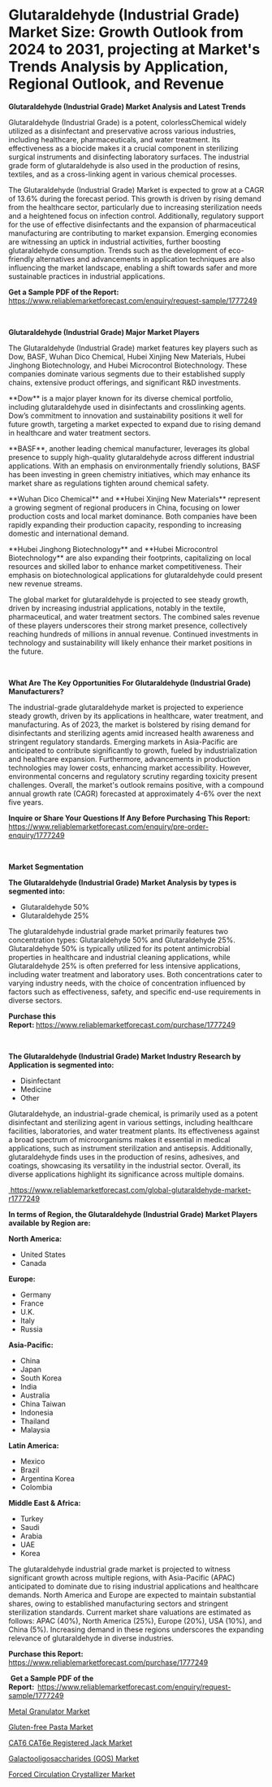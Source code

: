 <p><h1>Glutaraldehyde (Industrial Grade) Market Size: Growth Outlook from 2024 to 2031, projecting at Market's Trends Analysis by Application, Regional Outlook, and Revenue</h1></p><p><strong>Glutaraldehyde (Industrial Grade) Market Analysis and Latest Trends</strong></p>
<p><p>Glutaraldehyde (Industrial Grade) is a potent, colorlessChemical widely utilized as a disinfectant and preservative across various industries, including healthcare, pharmaceuticals, and water treatment. Its effectiveness as a biocide makes it a crucial component in sterilizing surgical instruments and disinfecting laboratory surfaces. The industrial grade form of glutaraldehyde is also used in the production of resins, textiles, and as a cross-linking agent in various chemical processes.</p><p>The Glutaraldehyde (Industrial Grade) Market is expected to grow at a CAGR of 13.6% during the forecast period. This growth is driven by rising demand from the healthcare sector, particularly due to increasing sterilization needs and a heightened focus on infection control. Additionally, regulatory support for the use of effective disinfectants and the expansion of pharmaceutical manufacturing are contributing to market expansion. Emerging economies are witnessing an uptick in industrial activities, further boosting glutaraldehyde consumption. Trends such as the development of eco-friendly alternatives and advancements in application techniques are also influencing the market landscape, enabling a shift towards safer and more sustainable practices in industrial applications.</p></p>
<p><strong>Get a Sample PDF of the Report:&nbsp;</strong> <a href="https://www.reliablemarketforecast.com/enquiry/request-sample/1777249?utm_campaign=1577&utm_medium=2&utm_source=Github&utm_content=ia&utm_term=13102024&utm_id=glutaraldehyde-industrial-grade">https://www.reliablemarketforecast.com/enquiry/request-sample/1777249</a></p>
<p>&nbsp;</p>
<p><strong>Glutaraldehyde (Industrial Grade) Major Market Players</strong></p>
<p><p>The Glutaraldehyde (Industrial Grade) market features key players such as Dow, BASF, Wuhan Dico Chemical, Hubei Xinjing New Materials, Hubei Jinghong Biotechnology, and Hubei Microcontrol Biotechnology. These companies dominate various segments due to their established supply chains, extensive product offerings, and significant R&D investments.</p><p>**Dow** is a major player known for its diverse chemical portfolio, including glutaraldehyde used in disinfectants and crosslinking agents. Dow’s commitment to innovation and sustainability positions it well for future growth, targeting a market expected to expand due to rising demand in healthcare and water treatment sectors.</p><p>**BASF**, another leading chemical manufacturer, leverages its global presence to supply high-quality glutaraldehyde across different industrial applications. With an emphasis on environmentally friendly solutions, BASF has been investing in green chemistry initiatives, which may enhance its market share as regulations tighten around chemical safety.</p><p>**Wuhan Dico Chemical** and **Hubei Xinjing New Materials** represent a growing segment of regional producers in China, focusing on lower production costs and local market dominance. Both companies have been rapidly expanding their production capacity, responding to increasing domestic and international demand.</p><p>**Hubei Jinghong Biotechnology** and **Hubei Microcontrol Biotechnology** are also expanding their footprints, capitalizing on local resources and skilled labor to enhance market competitiveness. Their emphasis on biotechnological applications for glutaraldehyde could present new revenue streams.</p><p>The global market for glutaraldehyde is projected to see steady growth, driven by increasing industrial applications, notably in the textile, pharmaceutical, and water treatment sectors. The combined sales revenue of these players underscores their strong market presence, collectively reaching hundreds of millions in annual revenue. Continued investments in technology and sustainability will likely enhance their market positions in the future.</p></p>
<p>&nbsp;</p>
<p><strong>What Are The Key Opportunities For Glutaraldehyde (Industrial Grade) Manufacturers?</strong></p>
<p><p>The industrial-grade glutaraldehyde market is projected to experience steady growth, driven by its applications in healthcare, water treatment, and manufacturing. As of 2023, the market is bolstered by rising demand for disinfectants and sterilizing agents amid increased health awareness and stringent regulatory standards. Emerging markets in Asia-Pacific are anticipated to contribute significantly to growth, fueled by industrialization and healthcare expansion. Furthermore, advancements in production technologies may lower costs, enhancing market accessibility. However, environmental concerns and regulatory scrutiny regarding toxicity present challenges. Overall, the market's outlook remains positive, with a compound annual growth rate (CAGR) forecasted at approximately 4-6% over the next five years.</p></p>
<p><strong>Inquire or Share Your Questions If Any Before Purchasing This Report:</strong> <a href="https://www.reliablemarketforecast.com/enquiry/pre-order-enquiry/1777249?utm_campaign=1577&utm_medium=2&utm_source=Github&utm_content=ia&utm_term=13102024&utm_id=glutaraldehyde-industrial-grade">https://www.reliablemarketforecast.com/enquiry/pre-order-enquiry/1777249</a></p>
<p>&nbsp;</p>
<p><strong>Market Segmentation</strong></p>
<p><strong>The Glutaraldehyde (Industrial Grade) Market Analysis by types is segmented into:</strong></p>
<p><ul><li>Glutaraldehyde 50%</li><li>Glutaraldehyde 25%</li></ul></p>
<p><p>The glutaraldehyde industrial grade market primarily features two concentration types: Glutaraldehyde 50% and Glutaraldehyde 25%. Glutaraldehyde 50% is typically utilized for its potent antimicrobial properties in healthcare and industrial cleaning applications, while Glutaraldehyde 25% is often preferred for less intensive applications, including water treatment and laboratory uses. Both concentrations cater to varying industry needs, with the choice of concentration influenced by factors such as effectiveness, safety, and specific end-use requirements in diverse sectors.</p></p>
<p><strong>Purchase this Report:&nbsp;</strong><a href="https://www.reliablemarketforecast.com/purchase/1777249?utm_campaign=1577&utm_medium=2&utm_source=Github&utm_content=ia&utm_term=13102024&utm_id=glutaraldehyde-industrial-grade">https://www.reliablemarketforecast.com/purchase/1777249</a></p>
<p>&nbsp;</p>
<p><strong>The Glutaraldehyde (Industrial Grade) Market Industry Research by Application is segmented into:</strong></p>
<p><ul><li>Disinfectant</li><li>Medicine</li><li>Other</li></ul></p>
<p><p>Glutaraldehyde, an industrial-grade chemical, is primarily used as a potent disinfectant and sterilizing agent in various settings, including healthcare facilities, laboratories, and water treatment plants. Its effectiveness against a broad spectrum of microorganisms makes it essential in medical applications, such as instrument sterilization and antisepsis. Additionally, glutaraldehyde finds uses in the production of resins, adhesives, and coatings, showcasing its versatility in the industrial sector. Overall, its diverse applications highlight its significance across multiple domains.</p></p>
<p><a href="https://www.reliablemarketforecast.com/global-glutaraldehyde-market-r1777249?utm_campaign=1577&utm_medium=2&utm_source=Github&utm_content=ia&utm_term=13102024&utm_id=glutaraldehyde-industrial-grade">&nbsp;https://www.reliablemarketforecast.com/global-glutaraldehyde-market-r1777249</a></p>
<p><strong>In terms of Region, the Glutaraldehyde (Industrial Grade) Market Players available by Region are:</strong></p>
<p>
    <p> <strong> North America: </strong>
        <ul>
            <li>United States</li>
            <li>Canada</li>
        </ul>
        </p> 
    <p> <strong> Europe: </strong>
        <ul>
            <li>Germany</li>
            <li>France</li>
            <li>U.K.</li>
            <li>Italy</li>
            <li>Russia</li>
        </ul>
        </p> 
    <p> <strong> Asia-Pacific: </strong>
        <ul>
            <li>China</li>
            <li>Japan</li>
            <li>South Korea</li>
            <li>India</li>
            <li>Australia</li>
            <li>China Taiwan</li>
            <li>Indonesia</li>
            <li>Thailand</li>
            <li>Malaysia</li>
        </ul>
        </p> 
    <p> <strong> Latin America: </strong>
        <ul>
            <li>Mexico</li>
            <li>Brazil</li>
            <li>Argentina Korea</li>
            <li>Colombia</li>
        </ul>
        </p> 
    <p> <strong> Middle East & Africa: </strong>
        <ul>
            <li>Turkey</li>
            <li>Saudi</li>
            <li>Arabia</li>
            <li>UAE</li>
            <li>Korea</li>
        </ul>
    </p>
    </p>
<p><p>The glutaraldehyde industrial grade market is projected to witness significant growth across multiple regions, with Asia-Pacific (APAC) anticipated to dominate due to rising industrial applications and healthcare demands. North America and Europe are expected to maintain substantial shares, owing to established manufacturing sectors and stringent sterilization standards. Current market share valuations are estimated as follows: APAC (40%), North America (25%), Europe (20%), USA (10%), and China (5%). Increasing demand in these regions underscores the expanding relevance of glutaraldehyde in diverse industries.</p></p>
<p><strong>Purchase this Report: </strong><a href="https://www.reliablemarketforecast.com/purchase/1777249?utm_campaign=1577&utm_medium=2&utm_source=Github&utm_content=ia&utm_term=13102024&utm_id=glutaraldehyde-industrial-grade">https://www.reliablemarketforecast.com/purchase/1777249</a></p>
<p>&nbsp;<strong>Get a Sample PDF of the Report:&nbsp;&nbsp;</strong><a href="https://www.reliablemarketforecast.com/enquiry/request-sample/1777249?utm_campaign=1577&utm_medium=2&utm_source=Github&utm_content=ia&utm_term=13102024&utm_id=glutaraldehyde-industrial-grade">https://www.reliablemarketforecast.com/enquiry/request-sample/1777249</a></p>
<p><strong></strong></p>
<p><p><a href="https://issuu.com/reportprime-2/docs/metal-granulator-market-size-2030.p_f3917e7f92ea36?utm_campaign=1577&utm_medium=2&utm_source=Github&utm_content=ia&utm_term=13102024&utm_id=glutaraldehyde-industrial-grade">Metal Granulator Market</a></p><p><a href="https://www.linkedin.com/pulse/market-dynamics-future-trends-global-gluten-free-pasta-sector-edxre?utm_campaign=1577&utm_medium=2&utm_source=Github&utm_content=ia&utm_term=13102024&utm_id=glutaraldehyde-industrial-grade">Gluten-free Pasta Market</a></p><p><a href="https://www.linkedin.com/pulse/cat6-cat6e-registered-jack-spectrum-usage-patterns-sector-evolution-simse?utm_campaign=1577&utm_medium=2&utm_source=Github&utm_content=ia&utm_term=13102024&utm_id=glutaraldehyde-industrial-grade">CAT6 CAT6e Registered Jack Market</a></p><p><a href="https://www.linkedin.com/pulse/booming-galactooligosaccharides-gos-market-sector-analysis-2houe?utm_campaign=1577&utm_medium=2&utm_source=Github&utm_content=ia&utm_term=13102024&utm_id=glutaraldehyde-industrial-grade">Galactooligosaccharides (GOS) Market</a></p><p><a href="https://issuu.com/reportprime-2/docs/forced-circulation-crystallizer-mar_9d5497b0a80735?utm_campaign=1577&utm_medium=2&utm_source=Github&utm_content=ia&utm_term=13102024&utm_id=glutaraldehyde-industrial-grade">Forced Circulation Crystallizer Market</a></p></p>